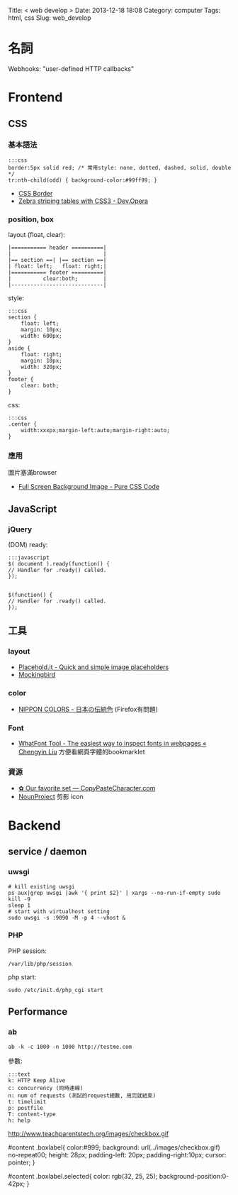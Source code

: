 Title: < web develop >
Date: 2013-12-18 18:08
Category: computer
Tags: html, css
Slug: web_develop



# 名詞

Webhooks: "user-defined HTTP callbacks"


# Frontend

## CSS

### 基本語法

    :::css
    border:5px solid red; /* 常用style: none, dotted, dashed, solid, double */
    tr:nth-child(odd) { background-color:#99ff99; }

* [CSS Border](http://www.w3schools.com/css/css_border.asp)
* [Zebra striping tables with CSS3 - Dev.Opera](http://dev.opera.com/articles/view/zebra-striping-tables-with-css3/)

### position, box

layout (float, clear):

    |=========== header ==========|
    |                             |
    |== section ==| |== section ==|
    | float: left;   float: right;|
    |=========== footer ==========|
    |          clear:both;        |
    |-----------------------------|


style:

    :::css
    section {
        float: left;
        margin: 10px;
        width: 600px;
    }
    aside {
        float: right;
        margin: 10px;
        width: 320px;
    }
    footer {
        clear: both;
    }


css:

    :::css
    .center {
        width:xxxpx;margin-left:auto;margin-right:auto;
    }


### 應用

圖片塞滿browser
* [Full Screen Background Image - Pure CSS Code](http://paulmason.name/item/full-screen-background-image-pure-css-code)


## JavaScript

### jQuery

(DOM) ready:

    :::javascript
    $( document ).ready(function() {
    // Handler for .ready() called.
    });


    $(function() {
    // Handler for .ready() called.
    });

## 工具

### layout

* [Placehold.it - Quick and simple image placeholders](http://www.placehold.it/)
* [Mockingbird](https://gomockingbird.com/mockingbird/)

### color

* [NIPPON COLORS - 日本の伝統色](http://nipponcolors.com/) (Firefox有問題)

### Font

* [WhatFont Tool - The easiest way to inspect fonts in webpages « Chengyin Liu](http://chengyinliu.com/whatfont.html) 方便看網頁字體的bookmarklet
### 資源

* [✿ Our favorite set — CopyPasteCharacter.com](http://copypastecharacter.com/)
* [NounProject](http://thenounproject.com/) 剪影 icon


# Backend

## service / daemon

### uwsgi

    # kill existing uwsgi
    ps aux|grep uwsgi |awk '{ print $2}' | xargs --no-run-if-empty sudo kill -9
    sleep 1
    # start with virtualhost setting
    sudo uwsgi -s :9090 -M -p 4 --vhost &


### PHP

PHP session:

    /var/lib/php/session


php start:

    sudo /etc/init.d/php_cgi start

## Performance

### ab

    ab -k -c 1000 -n 1000 http://testme.com

參數:

    :::text
    k: HTTP Keep Alive
    c: concurrency (同時連線)
    n: num of requests (測試的request總數, 用完就結束)
    t: timelimit
    p: postfile
    T: content-type
    h: help
    




http://www.teachparentstech.org/images/checkbox.gif

#content .boxlabel{
color:#999;
background: url(../images/checkbox.gif) no-repeat00;
height: 28px;
padding-left: 20px;
padding-right:10px;
cursor: pointer;
}

#content .boxlabel.selected{
color: rgb(32, 25, 25);
background-position:0-42px;
}


<!--

架構
-----------
* `HTML5 & CSS3 Fundamentals: Development for Absolute Beginners | Channel 9 <http://channel9.msdn.com/Series/HTML5-CSS3-Fundamentals-Development-for-Absolute-Beginners>`__ 初學課程video
* `An Advanced Guide to HTML & CSS <http://learn.shayhowe.com/advanced-html-css/>`__ 進階架構
* `The truth about structuring an HTML5 page | Feature | .net magazine <http://www.netmagazine.com/features/truth-about-structuring-html5-page>`__

屬性細節
-----------

* `» 你從未瞭解過的 z-index | iCoding <http://www.icoding.co/2013/06/knowledge-about-z-index-2>`__
-->
